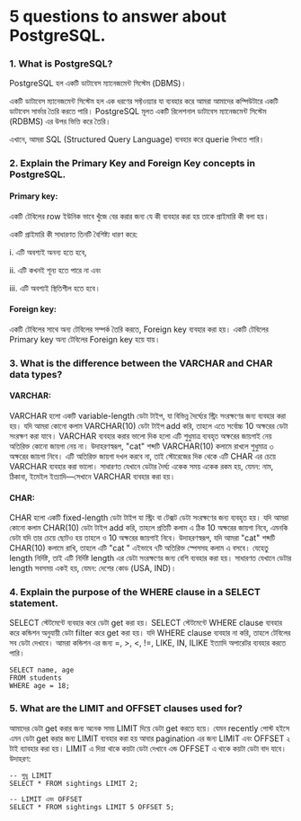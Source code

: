 # 5 questions to answer about PostgreSQL.

### 1. What is PostgreSQL?
PostgreSQL হল একটি ডাটাবেস ম্যানেজমেন্ট সিস্টেম (DBMS)।

একটি ডাটাবেস ম্যানেজমেন্ট সিস্টেম হল এক ধরণের সফ্টওয়্যার যা ব্যবহার করে আমরা আমাদের কম্পিউটারে একটি ডাটাবেস সার্ভার তৈরি করতে পারি।
PostgreSQL মূলত একটি রিলেশনাল ডাটাবেস ম্যানেজমেন্ট সিস্টেম (RDBMS) এর উপর ভিত্তি করে তৈরি।

এখানে, আমরা SQL (Structured Query Language) ব্যবহার করে querie লিখতে পারি।


### 2. Explain the Primary Key and Foreign Key concepts in PostgreSQL.

#### Primary key:
একটি টেবিলের row ইউনিক ভাবে খুঁজে বের করার জন্য যে কী ব্যবহার করা হয় তাকে প্রাইমারি কী বলা হয়।

একটি প্রাইমারি কী সাধারণত তিনটি বৈশিষ্ট্য ধারণ করে:

i.   এটি অবশ্যই অনন্য হতে হবে,

ii.  এটি কখনই শূন্য হতে পারে না এবং

iii. এটি অবশ্যই স্থিতিশীল হতে হবে।

#### Foreign key:
একটি টেবিলের সাথে অন্য টেবিলের সম্পর্ক তৈরি করতে, Foreign key ব্যবহার করা হয়। একটি টেবিলের Primary key অন্য টেবিলের Foreign key হয়ে যায়।


### 3. What is the difference between the VARCHAR and CHAR data types?

#### VARCHAR:
VARCHAR হলো একটি variable-length ডেটা টাইপ, যা বিভিন্ন দৈর্ঘ্যের স্ট্রিং সংরক্ষণের জন্য ব্যবহার করা হয়। যদি আমরা কোনো কলাম VARCHAR(10) ডেটা টাইপ add করি, তাহলে এতে সর্বোচ্চ 10 অক্ষরের ডেটা সংরক্ষণ করা যাবে। VARCHAR  ব্যবহার করার ভালো দিক হলো এটি শুধুমাত্র ব্যবহৃত অক্ষরের জায়গাই নেয় অতিরিক্ত কোনো জায়গা নেয় না। উদাহরণস্বরূপ, "cat" শব্দটি VARCHAR(10) কলামে রাখলে শুধুমাত্র ৩ অক্ষরের জায়গা নিবে। এটি অতিরিক্ত জায়গা দখল করবে না, তাই স্টোরেজের দিক থেকে এটি CHAR এর চেয়ে VARCHAR ব্যবহার করা ভালো। সাধারণত যেখানে ডেটার দৈর্ঘ্য একেক সময় একেক রকম হয়, যেমন: নাম, ঠিকানা, ইমেইল ইত্যাদি—সেখানে VARCHAR ব্যবহার করা হয়।

#### CHAR:
CHAR হলো একটি fixed-length ডেটা টাইপ যা স্ট্রিং বা টেক্সট ডেটা সংরক্ষণের জন্য ব্যবহৃত হয়। যদি আমরা কোনো কলাম CHAR(10) ডেটা টাইপ add করি, তাহলে প্রতিটি কলাম এ ঠিক 10 অক্ষরের জায়গা নিবে, এমনকি ডেটা যদি তার চেয়ে ছোটও হয় তাহলে ও 10 অক্ষরের জায়গাই নিবে। উদাহরণস্বরূপ, যদি আমরা "cat" শব্দটি CHAR(10) কলামে রাখি, তাহলে এটি "cat       " এইভাবে ৭টি অতিরিক্ত স্পেসসহ কলাম এ বসবে। যেহেতু length নির্দিষ্ট, তাই এটি নির্দিষ্ট length এর ডেটা সংরক্ষণের জন্য বেশি ব্যবহার করা হয়। সাধারণত যেখানে ডেটার length সবসময় একই হয়, যেমন: দেশের কোড (USA, IND)।

### 4. Explain the purpose of the WHERE clause in a SELECT statement.
SELECT স্টেটমেন্টে ব্যবহার করে ডেটা get করা হয়। SELECT স্টেটমেন্টে WHERE clause ব্যবহার করে কন্ডিশন অনুযায়ী ডেটা filter করে get করা হয়। যদি WHERE clause ব্যবহার না করি, তাহলে টেবিলের সব ডেটা দেখাবে।
আমরা কন্ডিশন এর জন্য =, >, <, !=, LIKE, IN, ILIKE ইত্যাদি অপারেটর ব্যবহার করতে পারি। 

```
SELECT name, age
FROM students
WHERE age = 18;
```

### 5. What are the LIMIT and OFFSET clauses used for?
আমাদের ডেটা get করার জন্য অনেক সময় LIMIT দিয়ে ডেটা get করতে হয়ে। যেমন recently পোস্ট হইসে এমন ডেটা get করার জন্য LIMIT ব্যবহার করা হয় আবার pagination এর জন্য LIMIT এবং OFFSET ২ টাই ব্যাবহার করা হয়। LIMIT এ দিয়া থাকে কয়টা ডেটা দেখাবে এন্ড OFFSET এ থাকে কয়টা ডেটা বাদ যাবে। 
উদাহরণ: 
```
-- শুধু LIMIT
SELECT * FROM sightings LIMIT 2;

-- LIMIT এবং OFFSET
SELECT * FROM sightings LIMIT 5 OFFSET 5;
```
